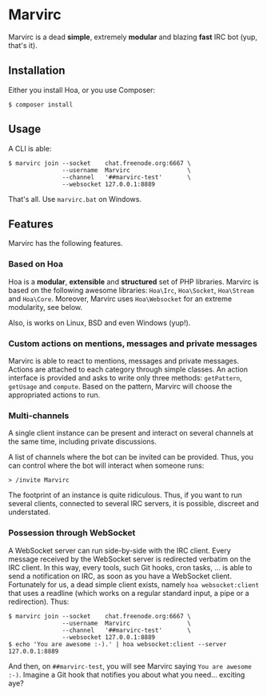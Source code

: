 # Marvirc

Marvirc is a dead **simple**, extremely **modular** and blazing **fast** IRC bot
(yup, that's it).

## Installation

Either you install Hoa, or you use Composer:

    $ composer install

## Usage

A CLI is able:

    $ marvirc join --socket    chat.freenode.org:6667 \
                   --username  Marvirc                \
                   --channel   '##marvirc-test'       \
                   --websocket 127.0.0.1:8889

That's all. Use `marvirc.bat` on Windows.

## Features

Marvirc has the following features.

### Based on Hoa

Hoa is a **modular**, **extensible** and **structured** set of PHP libraries.
Marvirc is based on the following awesome libraries: `Hoa\Irc`, `Hoa\Socket`,
`Hoa\Stream` and `Hoa\Core`. Moreover, Marvirc uses `Hoa\Websocket` for an
extreme modularity, see below.

Also, is works on Linux, BSD and even Windows (yup!).

### Custom actions on mentions, messages and private messages

Marvirc is able to react to mentions, messages and private messages. Actions are
attached to each category through simple classes. An action interface is
provided and asks to write only three methods: `getPattern`, `getUsage` and
`compute`. Based on the pattern, Marvirc will choose the appropriated actions to
run.

### Multi-channels

A single client instance can be present and interact on several channels at the
same time, including private discussions.

A list of channels where the bot can be invited can be provided. Thus, you can
control where the bot will interact when someone runs:

    > /invite Marvirc

The footprint of an instance is quite ridiculous. Thus, if you want to run
several clients, connected to several IRC servers, it is possible, discreet and
understated.

### Possession through WebSocket

A WebSocket server can run side-by-side with the IRC client. Every message
received by the WebSocket server is redirected verbatim on the IRC client. In
this way, every tools, such Git hooks, cron tasks, … is able to send a
notification on IRC, as soon as you have a WebSocket client. Fortunately for us,
a dead simple client exists, namely `hoa websocket:client` that uses a readline
(which works on a regular standard input, a pipe or a redirection). Thus:

    $ marvirc join --socket    chat.freenode.org:6667 \
                   --username  Marvirc                \
                   --channel   '##marvirc-test'       \
                   --websocket 127.0.0.1:8889
    $ echo 'You are awesome :-).' | hoa websocket:client --server 127.0.0.1:8889

And then, on `##marvirc-test`, you will see Marvirc saying `You are awesome
:-)`. Imagine a Git hook that notifies you about what you need… exciting aye?